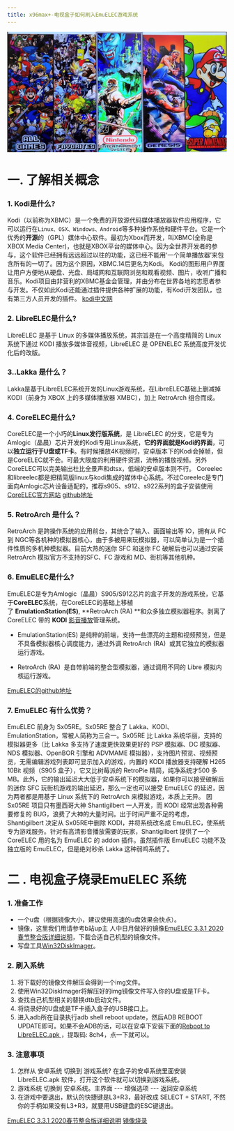 ```yaml
---
title: x96max+-电视盒子如何刷入EmuELEC游戏系统
---
```


![](/images/368ed8979644e82aaaaf3a9694d0d744.webp)

# 一. 了解相关概念
### 1. Kodi是什么?

Kodi（以前称为XBMC）是一个免费的开放源代码媒体播放器软件应用程序，它可以运行在``Linux、OSX、Windows、Android``等多种操作系统和硬件平台。它是一个优秀的**开源**的（GPL）媒体中心软件。最初为Xbox而开发，叫XBMC(全称是XBOX Media Center)，也就是XBOX平台的媒体中心。因为全世界开发者的参与，这个软件已经拥有远远超过以往的功能，这已经不能用‘一个简单播放器’来包含所有的一切了。因为这个原因，XBMC.14后更名为Kodi。
Kodi的图形用户界面让用户方便地从硬盘、光盘、局域网和互联网浏览和观看视频、图片，收听广播和音乐。Kodi项目由非营利的XBMC基金会管理，并由分布在世界各地的志愿者参与开发。不仅如此Kodi还能通过插件提供各种扩展的功能，有Kodi开发团队，也有第三方人员开发的插件。
[kodi中文网](http://www.kodiplayer.cn/)
### 2. LibreELEC是什么?

LibreELEC 是基于 Linux 的多媒体播放系统，其宗旨是在一个高度精简的 Linux 系统下通过 KODI 播放多媒体音视频，LibreELEC 是 OPENELEC 系统高度开发优化后的改版。

### 3..Lakka 是什么？
Lakka是基于LibreELEC系统开发的Linux游戏系统，在LibreELEC基础上删减掉KODI（前身为 XBOX 上的多媒体播放器 XMBC），加上 RetroArch 组合而成。


### 4. CoreELEC是什么?
CoreELEC是一个小巧的**Linux发行版系统**，是 LibreELEC 的分支，它是专为Amlogic（晶晨）芯片开发的Kodi专用Linux系统，**它的界面就是Kodi的界面**，可以**独立运行于U盘或TF卡**。有时候播放4K视频时，安卓版本下的Kodi会掉帧，但是CoreELEC就不会。可最大限度的利用硬件资源，流畅的播放视频。另外CoreELEC可以完美输出杜比全景声和dtsx，低端的安卓版本则不行。
Coreelec和libreelec都是把精简版linux与kodi集成的媒体中心系统。不过Coreelec是专门面向Amlogic芯片设备适配的，推荐s905、s912、s922系列的盒子安装使用
[CoreELEC官方网站](https://coreelec.org/)
[github地址](https://github.com/CoreELEC/CoreELEC/releases)

### 5. RetroArch 是什么？
 RetroArch 是跨操作系统的应用前台，其统合了输入、画面输出等 IO，拥有从 FC 到 NGC等各机种的模拟器核心，由于多被用来玩模拟器，可以简单认为是一个插件性质的多机种模拟器。目前大热的迷你 SFC 和迷你 FC 破解后也可以通过安装 RetroArch 模拟官方不支持的SFC、FC 游戏和 MD、街机等其他机种。

### 6. EmuELEC是什么?
EmuELEC是专为Amlogic（晶晨）S905/S912芯片的盒子开发的游戏系统，它基于**CoreELEC**系统，在CoreELEC的基础上移植了 **EmulationStation(ES)**, **RetroArch  (RA) **和众多独立模拟器程序。剥离了 CoreELEC 带的 **KODI** [影音播放](https://www.smzdm.com/fenlei/yingyinbofang/)管理系统。

- EmulationStation(ES) 是纯粹的前端，支持一些漂亮的主题和视频预览，但是不具备模拟器核心调度能力，通过外调 RetroArch  (RA)  或其它独立的模拟器运行游戏。

- RetroArch  (RA)  是自带前端的整合型模拟器，通过调用不同的 Libre 模拟内核运行游戏。

[EmuELEC的github地址](https://github.com/EmuELEC/EmuELEC)


### 7. EmuELEC 有什么优势？
EmuELEC 前身为 Sx05RE。Sx05RE 整合了 Lakka、KODI、EmulationStation，常被人简称为三合一。Sx05RE 比 Lakka 系统华丽，支持的模拟器更多（比 Lakka 多支持了速度更快效果更好的 PSP 模拟器、DC 模拟器、NDS 模拟器、OpenBOR 引擎和 ADVMAME 模拟器），支持图片预览、视频预览，无需编辑游戏列表即可显示加入的游戏，内置的 KODI 播放器支持硬解 H265 10Bit 视频（S905 盒子），它又比树莓派的 RetroPie 精简，纯净系统才500 多 MB。此外，它的输出延迟大大低于安卓系统下的模拟器，如果你可以接受破解后的迷你 SFC 玩街机游戏的输出延迟，那么一定也可以接受 EmuELEC 的延迟，因为两者都是用基于 Linux 系统下的 RetroArch 来模拟游戏，本质上无异。
因Sx05RE 项目只有墨西哥大神 Shantigilbert 一人开发，而 KODI 经常出现各种需要修复的 BUG，浪费了大神的大量时间。出于时间严重不足的考虑， Shantigilbert 决定从 Sx05RE中删除 KODI，并将系统改名成 EmuELEC，使系统专为游戏服务。针对有高清影音播放需要的玩家，Shantigilbert 提供了一个 CoreELEC 用的名为 EmuELEC 的 addon 插件。虽然插件版 EmuELEC 功能不及独立版的 EmuELEC，但是绝对秒杀 Lakka 这种弱鸡系统了。

# 二 . 电视盒子烧录EmuELEC 系统
### 1. 准备工作
- 一个u盘（根据镜像大小，建议使用高速的u盘效果会快点）。
- 镜像，这里我们用请参考b站up主 人中日月做好的镜像[EmuELEC 3.3.1 2020春节整合版详细说明](https://www.bilibili.com/read/cv4420521/)，下载合适自己机型的镜像文件。
- 写盘工具[Win32DiskImager](https://sourceforge.net/projects/win32diskimager/)。

### 2. 刷入系统
1. 将下载好的镜像文件解压会得到一个img文件。
2. 使用Win32DiskImager将解压好的img镜像文件写入你的U盘或是TF卡。
3. 查找自己机型相关的替换dtb启动文件。
4. 将烧录好的U盘或是TF卡插入盒子的USB接口上。
5.  进入adb所在目录执行adb shell reboot update，然后ADB REBOOT UPDATE即可。如果不会ADB的话，可以在安卓下安装下面的[Reboot to LibreELEC.apk ](https://pan.baidu.com/s/1CeOLXLodZ_xRkkf8PySRzg)，提取码: 8ch4，点一下就可以。

### 3. 注意事项
1. 怎样从 安卓系统 切换到 游戏系统?
在盒子的安卓系统里面安装 LibreELEC.apk 软件，打开这个软件就可以切换到游戏系统。
2. 游戏系统 切换到 安卓系统。主界面 --- 增强选项 --- 返回安卓系统
3. 在游戏中要退出，默认的快捷键是L3+R3，最好改成 SELECT + START, 不然你的手柄如果没有L3+R3，就要用USB键盘的ESC键退出。

[EmuELEC 3.3.1 2020春节整合版详细说明](https://www.bilibili.com/read/cv4420521/)
[镜像烧录](https://www.znds.com/forum.php?mod=viewthread&tid=1171738&fromuid=19486)
